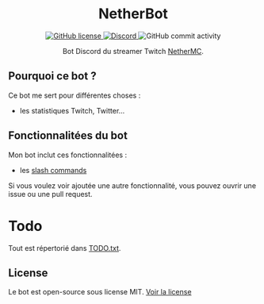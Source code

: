 <h1 align="center">NetherBot</h1>
<div align="center">
    <a href="LICENSE">
        <img alt="GitHub license" src="https://img.shields.io/github/license/NetherMCtv/NetherBot?logo=github&style=for-the-badge" />
    </a>
    <a href="https://discord.gg/ygdJQmDuyD">
        <img alt="Discord" src="https://img.shields.io/discord/853738781541924894?color=5865F2&label=discord&logo=discord&logoColor=5865F2&style=for-the-badge" />
    </a>
    <img alt="GitHub commit activity" src="https://img.shields.io/github/commit-activity/w/NetherMCtv/NetherBot?logo=github&style=for-the-badge" />
</div>
<p align="center">Bot Discord du streamer Twitch <a href="https://www.twitch.tv/NetherMCtv">NetherMC</a>.</p>

## Pourquoi ce bot ?

Ce bot me sert pour différentes choses :
- les statistiques Twitch, Twitter&hellip;

## Fonctionnalitées du bot

Mon bot inclut ces fonctionnalitées :
- les [slash commands][discord-slash-commands-faq]

Si vous voulez voir ajoutée une autre fonctionnalité, vous pouvez ouvrir une issue ou une pull request.

# Todo

Tout est répertorié dans [TODO.txt](TODO.txt).

## License

Le bot est open-source sous license MIT. [Voir la license](LICENSE)

[discord-slash-commands-faq]: https://support.discord.com/hc/fr/articles/1500000368501-Slash-Commands-FAQ
